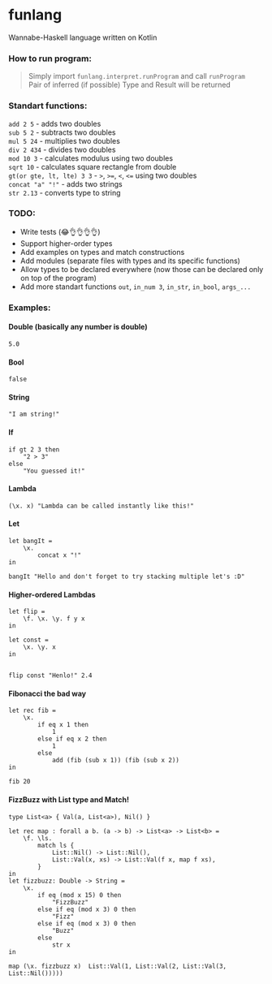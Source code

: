 # funlang
Wannabe-Haskell language written on Kotlin

### How to run program:
> Simply import `funlang.interpret.runProgram` and call `runProgram`\
  Pair of inferred (if possible) Type and Result will be returned

### Standart functions:
`add 2 5` - adds two doubles\
`sub 5 2` - subtracts two doubles\
`mul 5 24` - multiplies two doubles\
`div 2 434` - divides two doubles\
`mod 10 3` - calculates modulus using two doubles\
`sqrt 10` - calculates square rectangle from double\
`gt(or gte, lt, lte) 3 3` - `>`, `>=`, `<`, `<=` using two doubles\
`concat "a" "!"` - adds two strings\
`str 2.13` - converts type to string

### TODO:
- Write tests (😂👌👌👌👌)
- Support higher-order types
- Add examples on types and match constructions
- Add modules (separate files with types and its specific functions)
- Allow types to be declared everywhere (now those can be declared only on top of the program)
- Add more standart functions `out`, `in_num 3`, `in_str`, `in_bool`, `args_...`

### Examples:
#### Double (basically any number is double)
```
5.0
```

#### Bool
```
false
```

#### String
```
"I am string!"
```

#### If
```
if gt 2 3 then
    "2 > 3"
else 
    "You guessed it!"
```

#### Lambda
```
(\x. x) "Lambda can be called instantly like this!"
```

#### Let
```
let bangIt = 
    \x. 
        concat x "!" 
in 

bangIt "Hello and don't forget to try stacking multiple let's :D"
```

#### Higher-ordered Lambdas
```
let flip = 
    \f. \x. \y. f y x 
in

let const = 
    \x. \y. x 
in


flip const "Henlo!" 2.4
```

#### Fibonacci the bad way
```
let rec fib =
    \x.
        if eq x 1 then
            1
        else if eq x 2 then
            1
        else
            add (fib (sub x 1)) (fib (sub x 2))
in

fib 20
```

#### FizzBuzz with List type and Match!
```
type List<a> { Val(a, List<a>), Nil() }

let rec map : forall a b. (a -> b) -> List<a> -> List<b> =
    \f. \ls.
        match ls {
            List::Nil() -> List::Nil(),
            List::Val(x, xs) -> List::Val(f x, map f xs),
        }
in
let fizzbuzz: Double -> String =
    \x.
        if eq (mod x 15) 0 then
            "FizzBuzz"
        else if eq (mod x 3) 0 then
            "Fizz"
        else if eq (mod x 3) 0 then
            "Buzz"
        else
            str x
in

map (\x. fizzbuzz x)  List::Val(1, List::Val(2, List::Val(3, List::Nil()))))
```
